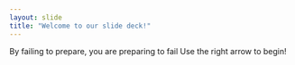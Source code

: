 ```yaml
---
layout: slide
title: "Welcome to our slide deck!"
---
```

By failing to prepare, you are preparing to fail
Use the right arrow to begin!
